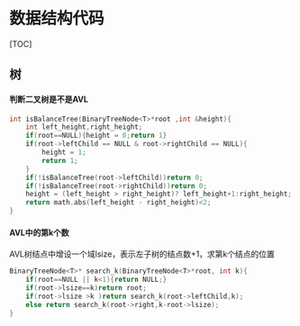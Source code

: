 # 数据结构代码

[TOC]



## 树



#### 判断二叉树是不是AVL

```c++
int isBalanceTree(BinaryTreeNode<T>*root ,int &height){
    int left_height,right_height;
    if(root==NULL){height = 0;return 1}
    if(root->leftChild == NULL & root->rightChild == NULL){
        height = 1;
        return 1;
    }
    if(!isBalanceTree(root->leftChild))return 0;
    if(!isBalanceTree(root->rightChild))return 0;
    height = (left_height > right_height)? left_height+1:right_height;
    return math.abs(left_height - right_height)<2;
}
```

####  AVL中的第k个数

AVL树结点中增设一个域lsize，表示左子树的结点数+1，求第k个结点的位置

```c++
BinaryTreeNode<T>* search_k(BinaryTreeNode<T>*root, int k){
    if(root==NULL || k<1){return NULL;}
    if(root->lsize==k)return root;
    if(root->lsize >k )return search_k(root->leftChild,k);
    else return search_k(root->right,k-root->lsize);
}
```

